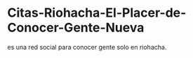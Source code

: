 # Citas-Riohacha-El-Placer-de-Conocer-Gente-Nueva
es una red social para conocer gente solo en riohacha.
